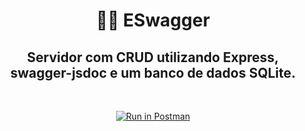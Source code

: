 <h1 align="center">🦸‍♂️ ESwagger</h1>
<h2 align="center">Servidor com CRUD utilizando Express, swagger-jsdoc e um banco de dados SQLite.</h2>
<br />
<div align="center">

[![Run in Postman](https://run.pstmn.io/button.svg)](https://app.getpostman.com/run-collection/4ffd9ae013f415168fdb?action=collection%2Fimport)

</div>